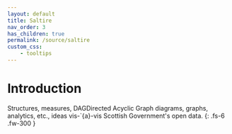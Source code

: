 ```yaml
---
layout: default
title: Saltire
nav_order: 3
has_children: true
permalink: /source/saltire
custom_css:
    - tooltips
---
```


# Introduction

Structures, measures, <span class="tooltip">DAG<span class="tooltiptext">Directed Acyclic Graph</span></span> diagrams, graphs, analytics, etc., ideas vis-\`{a}-vis Scottish Government's open data.
{: .fs-6 .fw-300 }

<br>
<br>

<br>
<br>

<br>
<br>

<br>
<br>